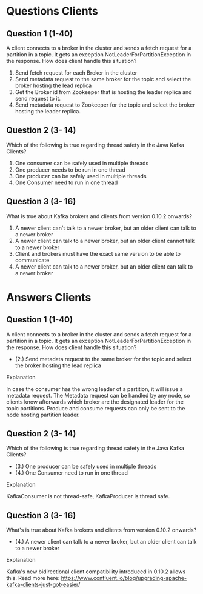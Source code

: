 # Questions Clients

## Question 1 (1-40)
A client connects to a broker in the cluster and sends a fetch request for a partition in a topic. It gets an exception NotLeaderForPartitionException in the response. How does client handle this situation?

1. Send fetch request for each Broker in the cluster
2. Send metadata request to the same broker for the topic and select the broker hosting the lead replica
3. Get the Broker id from Zookeeper that is hosting the leader replica and send request to it.
4. Send metadata request to Zookeeper for the topic and select the broker hosting the leader replica.

## Question 2 (3- 14)
Which of the following is true regarding thread safety in the Java Kafka Clients?

1. One consumer can be safely used in multiple threads
2. One producer needs to be run in one thread
3. One producer can be safely used in multiple threads
4. One Consumer need to run in one thread


## Question 3 (3-  16)
What is true about Kafka brokers and clients from version 0.10.2 onwards?

1. A newer client can't talk to a newer broker, but an older client can talk to a newer broker
2. A newer client can talk to a newer broker, but an older client cannot talk to a newer broker
3. Client and brokers must have the exact same version to be able to communicate
4. A newer client can talk to a newer broker, but an older client can talk to a newer broker

# Answers Clients
## Question 1 (1-40)
A client connects to a broker in the cluster and sends a fetch request for a partition in a topic. It gets an exception NotLeaderForPartitionException in the response. How does client handle this situation?


- (2.) Send metadata request to the same broker for the topic and select the broker hosting the lead replica

Explanation

In case the consumer has the wrong leader of a partition, it will issue a metadata request. The Metadata request can be handled by any node, so clients know afterwards which broker are the designated leader for the topic partitions. Produce and consume requests can only be sent to the node hosting partition leader.

## Question 2 (3- 14)
Which of the following is true regarding thread safety in the Java Kafka Clients?

- (3.) One producer can be safely used in multiple threads
- (4.) One Consumer need to run in one thread

Explanation

KafkaConsumer is not thread-safe, KafkaProducer is thread safe.


## Question 3 (3-  16)
What's is true about Kafka brokers and clients from version 0.10.2 onwards?

- (4.) A newer client can talk to a newer broker, but an older client can talk to a newer broker

Explanation

Kafka's new bidirectional client compatibility introduced in 0.10.2 allows this. Read more here: https://www.confluent.io/blog/upgrading-apache-kafka-clients-just-got-easier/
